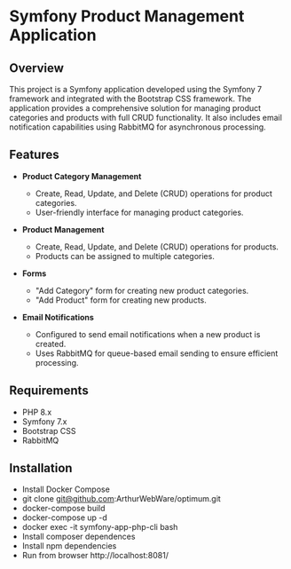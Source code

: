 # Symfony Product Management Application

## Overview

This project is a Symfony application developed using the Symfony 7 framework and integrated with the Bootstrap CSS framework. The application provides a comprehensive solution for managing product categories and products with full CRUD functionality. It also includes email notification capabilities using RabbitMQ for asynchronous processing.

## Features

- **Product Category Management**
    - Create, Read, Update, and Delete (CRUD) operations for product categories.
    - User-friendly interface for managing product categories.

- **Product Management**
    - Create, Read, Update, and Delete (CRUD) operations for products.
    - Products can be assigned to multiple categories.

- **Forms**
    - "Add Category" form for creating new product categories.
    - "Add Product" form for creating new products.

- **Email Notifications**
    - Configured to send email notifications when a new product is created.
    - Uses RabbitMQ for queue-based email sending to ensure efficient processing.

## Requirements

- PHP 8.x
- Symfony 7.x
- Bootstrap CSS
- RabbitMQ

## Installation
- Install Docker Compose
- git clone git@github.com:ArthurWebWare/optimum.git
- docker-compose build
- docker-compose up -d
- docker exec -it symfony-app-php-cli bash
- Install composer dependences
- Install npm dependencies
- Run from browser http://localhost:8081/


  